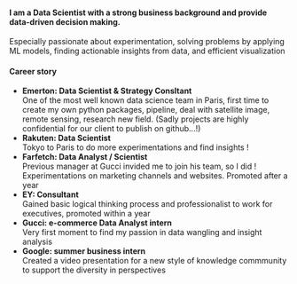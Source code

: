#### I am a Data Scientist with a strong business background and provide data-driven decision making.
Especially passionate about experimentation, solving problems by applying ML models, finding actionable insights from data, and efficient visualization <br>
#### Career story
- **Emerton: Data Scientist & Strategy Consltant** <br>
One of the most well known data science team in Paris, first time to create my own python packages, pipeline, deal with satellite image, remote sensing, research new field. (Sadly projects are highly confidential for our client to publish on github...!)
- **Rakuten: Data Scientist** <br>
Tokyo to Paris to do more experimentations and find insights !
- **Farfetch: Data Analyst / Scientist** <br>
Previous manager at Gucci invided me to join his team, so I did ! Experimentations on marketing channels and websites. Promoted after a year 
- **EY: Consultant** <br>
Gained basic logical thinking process and professionalist to work for executives, promoted within a year
- **Gucci: e-commerce Data Analyst intern** <br>
Very first moment to find my passion in data wangling and insight analysis
- **Google: summer business intern** <br>
Created a video presentation for a new style of knowledge commmunity to support the diversity in perspectives

<!--
**cnai-ds/cnai-ds** is a ✨ _special_ ✨ repository because its `README.md` (this file) appears on your GitHub profile.

Here are some ideas to get you started:

- 🔭 I’m currently working on ...
- 🌱 I’m currently learning ...
- 👯 I’m looking to collaborate on ...
- 🤔 I’m looking for help with ...
- 💬 Ask me about ...
- 📫 How to reach me: ...
- 😄 Pronouns: ...
- ⚡ Fun fact: ...
-->
